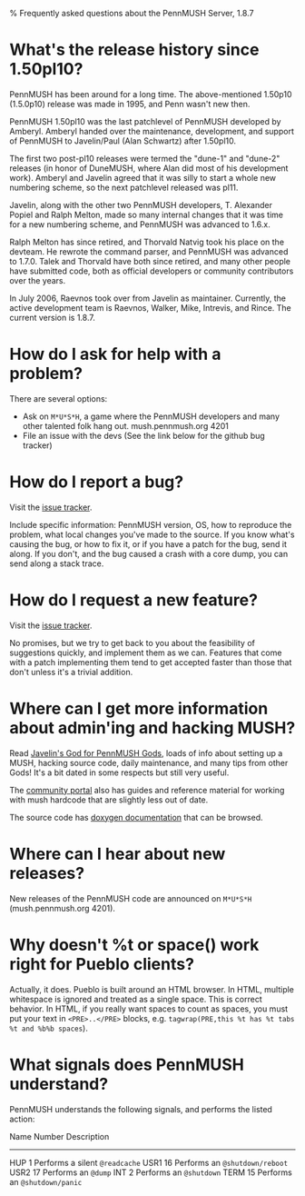 % Frequently asked questions about the PennMUSH Server, 1.8.7

What's the release history since 1.50pl10?
==========================================

PennMUSH has been around for a long time. The above-mentioned 1.50p10
(1.5.0p10) release was made in 1995, and Penn wasn't new then.

PennMUSH 1.50pl10 was the last patchlevel of PennMUSH developed by Amberyl.
Amberyl handed over the maintenance, development, and support of
PennMUSH to Javelin/Paul (Alan Schwartz) after 1.50pl10.

The first two post-pl10 releases were termed the "dune-1" and "dune-2"
releases (in honor of DuneMUSH, where Alan did most of his development
work). Amberyl and Javelin agreed that it was silly to start a whole
new numbering scheme, so the next patchlevel released was pl11.

Javelin, along with the other two PennMUSH developers, T. Alexander
Popiel and Ralph Melton, made so many internal changes that it was
time for a new numbering scheme, and PennMUSH was advanced to 1.6.x.

Ralph Melton has since retired, and Thorvald Natvig took his place on
the devteam. He rewrote the command parser, and PennMUSH was advanced
to 1.7.0. Talek and Thorvald have both since retired, and many other
people have submitted code, both as official developers or community
contributors over the years.

In July 2006, Raevnos took over from Javelin as maintainer. Currently,
the active development team is Raevnos, Walker, Mike, Intrevis, and Rince.
The current version is 1.8.7.

How do I ask for help with a problem?
=====================================

There are several options:

 * Ask on `M*U*S*H`, a game where the PennMUSH developers and many other
   talented folk hang out. mush.pennmush.org 4201
 * File an issue with the devs (See the link below for the github bug tracker)

How do I report a bug?
======================

Visit the [issue tracker](https://github.com/pennmush/pennmush/issues).

Include specific information: PennMUSH version, OS, how to reproduce
the problem, what local changes you've made to the source. If you know
what's causing the bug, or how to fix it, or if you have a patch for
the bug, send it along. If you don't, and the bug caused a crash with
a core dump, you can send along a stack trace.

How do I request a new feature?
===============================

Visit the [issue tracker](https://github.com/pennmush/pennmush/issues).

No promises, but we try to get back to you about the feasibility of
suggestions quickly, and implement them as we can. Features that come
with a patch implementing them tend to get accepted faster than those
that don't unless it's a trivial addition.

Where can I get more information about admin'ing and hacking MUSH?
==================================================================

Read
[Javelin's God for PennMUSH Gods](http://download.pennmush.org/Guide/),
loads of info about setting up a MUSH, hacking source code, daily
maintenance, and many tips from other Gods! It's a bit dated in some
respects but still very useful.

The [community portal](http://community.pennmush.org) also has guides
and reference material for working with mush hardcode that are
slightly less out of date.

The source code has
[doxygen documentation](http://doxygen.pennmush.org) that can be
browsed.

Where can I hear about new releases?
====================================

New releases of the PennMUSH code are announced on `M*U*S*H`
(mush.pennmush.org 4201).

Why doesn't %t or space() work right for Pueblo clients?
========================================================

Actually, it does. Pueblo is built around an HTML browser. In HTML,
multiple whitespace is ignored and treated as a single space.  This is
correct behavior. In HTML, if you really want spaces to count as
spaces, you must put your text in `<PRE>..</PRE>` blocks,
e.g. `tagwrap(PRE,this %t has %t tabs %t and %b%b spaces`).

What signals does PennMUSH understand?
======================================

PennMUSH understands the following signals, and performs the listed action:

Name  Number Description
----  ------ -----------
HUP        1 Performs a silent `@readcache`
USR1      16 Performs an `@shutdown/reboot`
USR2      17 Performs an `@dump`
INT        2 Performs an `@shutdown`
TERM      15 Performs an `@shutdown/panic`

